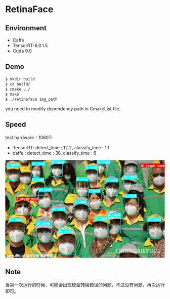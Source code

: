 # RetinaFace

## Environment
- Caffe
- TensorRT-6.0.1.5
- Cuda 9.0

## Demo
```
$ mkdir build
$ cd build/
$ cmake ../
$ make
$ ./retinaface img_path
```
you need to modify dependency path in CmakeList file.

## Speed

test hardware：1080Ti

- TensorRT: detect_time : 12.2, classify_time : 1.1
- caffe : detect_time : 38, classify_time : 6

![](./result/result.jpg)

## Note

当第一次运行的时候，可能会出现模型转换错误的问题，不过没有问题，再次运行即可。
